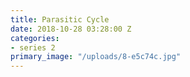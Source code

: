 ```yaml
---
title: Parasitic Cycle
date: 2018-10-28 03:28:00 Z
categories:
- series 2
primary_image: "/uploads/8-e5c74c.jpg"
---
```



